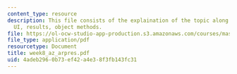 ```yaml
---
content_type: resource
description: This file consists of the explaination of the topic along with paper
  UI, results, object methods.
file: https://ol-ocw-studio-app-production.s3.amazonaws.com/courses/mas-961-ambient-intelligence-spring-2005/4adeb2960b73ef42a4e38f3fb143fc31_week8_az_arpres.pdf
file_type: application/pdf
resourcetype: Document
title: week8_az_arpres.pdf
uid: 4adeb296-0b73-ef42-a4e3-8f3fb143fc31
---
```

